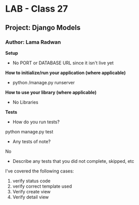 # LAB - Class 27
## Project: Django Models
### Author: Lama Radwan


**Setup**

- No PORT or DATABASE URL since it isn't live yet

**How to initialize/run your application (where applicable)**

- python /manage.py runserver


**How to use your library (where applicable)**
- No Libraries

**Tests**
- How do you run tests? 

python manage.py test

- Any tests of note? 

No
- Describe any tests that you did not complete, skipped, etc

I've covered the following cases:
1. verify status code
2. verify correct template used
3. Verify create view
4. Verify detail view